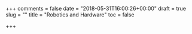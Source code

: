 +++
comments = false
date = "2018-05-31T16:00:26+00:00"
draft = true
slug = ""
title = "Robotics and Hardware"
toc = false

+++
